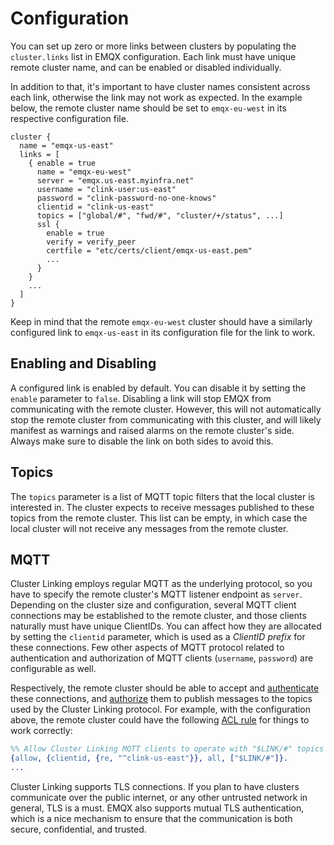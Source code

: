 # Configuration

You can set up zero or more links between clusters by populating the `cluster.links` list in EMQX configuration. Each link must have unique remote cluster name, and can be enabled or disabled individually.

In addition to that, it's important to have cluster names consistent across each link, otherwise the link may not work as expected. In the example below, the remote cluster name should be set to `emqx-eu-west` in its respective configuration file.

```
cluster {
  name = "emqx-us-east"
  links = [
    { enable = true
      name = "emqx-eu-west"
      server = "emqx.us-east.myinfra.net"
      username = "clink-user:us-east"
      password = "clink-password-no-one-knows"
      clientid = "clink-us-east"
      topics = ["global/#", "fwd/#", "cluster/+/status", ...]
      ssl {
        enable = true
        verify = verify_peer
        certfile = "etc/certs/client/emqx-us-east.pem"
        ...
      }
    }
    ...
  ]
}
```

Keep in mind that the remote `emqx-eu-west` cluster should have a similarly configured link to `emqx-us-east` in its configuration file for the link to work.

## Enabling and Disabling

A configured link is enabled by default. You can disable it by setting the `enable` parameter to `false`. Disabling a link will stop EMQX from communicating with the remote cluster. However, this will not automatically stop the remote cluster from communicating with this cluster, and will likely manifest as warnings and raised alarms on the remote cluster's side. Always make sure to disable the link on both sides to avoid this.

## Topics

The `topics` parameter is a list of MQTT topic filters that the local cluster is interested in. The cluster expects to receive messages published to these topics from the remote cluster. This list can be empty, in which case the local cluster will not receive any messages from the remote cluster.

## MQTT

Cluster Linking employs regular MQTT as the underlying protocol, so you have to specify the remote cluster's MQTT listener endpoint as `server`. Depending on the cluster size and configuration, several MQTT client connections may be established to the remote cluster, and those clients naturally must have unique ClientIDs. You can affect how they are allocated by setting the `clientid` parameter, which is used as a _ClientID prefix_ for these connections. Few other aspects of MQTT protocol related to authentication and authorization of MQTT clients (`username`, `password`) are configurable as well.

Respectively, the remote cluster should be able to accept and [authenticate](../access-control/authn/authn.md) these connections, and [authorize](../access-control/authz/authz.md) them to publish messages to the topics used by the Cluster Linking protocol. For example, with the configuration above, the remote cluster could have the following [ACL rule](../access-control/authz/file.md) for things to work correctly:
```erlang
%% Allow Cluster Linking MQTT clients to operate with "$LINK/#" topics
{allow, {clientid, {re, "^clink-us-east"}}, all, ["$LINK/#"]}.
...
```

Cluster Linking supports TLS connections. If you plan to have clusters communicate over the public internet, or any other untrusted network in general, TLS is a must. EMQX also supports mutual TLS authentication, which is a nice mechanism to ensure that the communication is both secure, confidential, and trusted.
